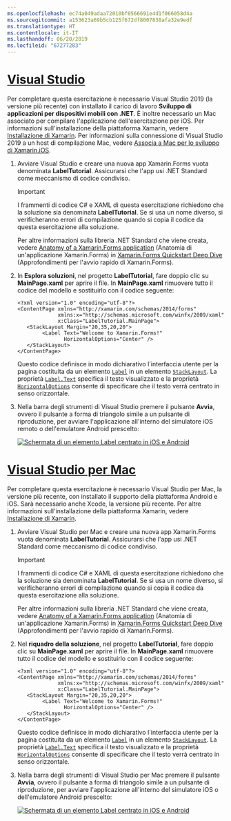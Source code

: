 ```yaml
---
ms.openlocfilehash: ec74a049adaa72010bf0566691e4d1f066058d4a
ms.sourcegitcommit: a153623a69b5cb125f672df8007838afa32e9edf
ms.translationtype: HT
ms.contentlocale: it-IT
ms.lasthandoff: 06/20/2019
ms.locfileid: "67277283"
---
```

# <a name="visual-studiotabvswin"></a>[Visual Studio](#tab/vswin)

Per completare questa esercitazione è necessario Visual Studio 2019 (la versione più recente) con installato il carico di lavoro **Sviluppo di applicazioni per dispositivi mobili con .NET**. È inoltre necessario un Mac associato per compilare l'applicazione dell'esercitazione per iOS. Per informazioni sull'installazione della piattaforma Xamarin, vedere [Installazione di Xamarin](~/get-started/installation/index.md). Per informazioni sulla connessione di Visual Studio 2019 a un host di compilazione Mac, vedere [Associa a Mac per lo sviluppo di Xamarin.iOS](~/ios/get-started/installation/windows/connecting-to-mac/index.md).

1. Avviare Visual Studio e creare una nuova app Xamarin.Forms vuota denominata **LabelTutorial**. Assicurarsi che l'app usi .NET Standard come meccanismo di codice condiviso.

    > [!IMPORTANT]
    > I frammenti di codice C# e XAML di questa esercitazione richiedono che la soluzione sia denominata **LabelTutorial**. Se si usa un nome diverso, si verificheranno errori di compilazione quando si copia il codice da questa esercitazione alla soluzione.

    Per altre informazioni sulla libreria .NET Standard che viene creata, vedere [Anatomy of a Xamarin.Forms application](~/get-started/first-app/index.md) (Anatomia di un'applicazione Xamarin.Forms) in [Xamarin.Forms Quickstart Deep Dive](~/get-started/first-app/index.md) (Approfondimenti per l'avvio rapido di Xamarin.Forms).

1. In **Esplora soluzioni**, nel progetto **LabelTutorial**, fare doppio clic su **MainPage.xaml** per aprire il file. In **MainPage.xaml** rimuovere tutto il codice del modello e sostituirlo con il codice seguente:

    ```xaml
    <?xml version="1.0" encoding="utf-8"?>
    <ContentPage xmlns="http://xamarin.com/schemas/2014/forms"
                 xmlns:x="http://schemas.microsoft.com/winfx/2009/xaml"
                 x:Class="LabelTutorial.MainPage">
       <StackLayout Margin="20,35,20,20">
            <Label Text="Welcome to Xamarin.Forms!"
                   HorizontalOptions="Center" />
       </StackLayout>
    </ContentPage>
    ```

    Questo codice definisce in modo dichiarativo l'interfaccia utente per la pagina costituita da un elemento [`Label`](xref:Xamarin.Forms.Label) in un elemento [`StackLayout`](xref:Xamarin.Forms.StackLayout). La proprietà [`Label.Text`](xref:Xamarin.Forms.Button.Text) specifica il testo visualizzato e la proprietà [`HorizontalOptions`](xref:Xamarin.Forms.View.HorizontalOptions) consente di specificare che il testo verrà centrato in senso orizzontale.

1. Nella barra degli strumenti di Visual Studio premere il pulsante **Avvia**, ovvero il pulsante a forma di triangolo simile a un pulsante di riproduzione, per avviare l'applicazione all'interno del simulatore iOS remoto o dell'emulatore Android prescelto:

    [![Schermata di un elemento Label centrato in iOS e Android](../images/create-label.png "Un elemento Label centrato")](../images/create-label-large.png#lightbox "Un elemento Label centrato")

# <a name="visual-studio-for-mactabvsmac"></a>[Visual Studio per Mac](#tab/vsmac)

Per completare questa esercitazione è necessario Visual Studio per Mac, la versione più recente, con installato il supporto della piattaforma Android e iOS. Sarà necessario anche Xcode, la versione più recente. Per altre informazioni sull'installazione della piattaforma Xamarin, vedere [Installazione di Xamarin](~/get-started/installation/index.md).

1. Avviare Visual Studio per Mac e creare una nuova app Xamarin.Forms vuota denominata **LabelTutorial**. Assicurarsi che l'app usi .NET Standard come meccanismo di codice condiviso.

    > [!IMPORTANT]
    > I frammenti di codice C# e XAML di questa esercitazione richiedono che la soluzione sia denominata **LabelTutorial**. Se si usa un nome diverso, si verificheranno errori di compilazione quando si copia il codice da questa esercitazione alla soluzione.

    Per altre informazioni sulla libreria .NET Standard che viene creata, vedere [Anatomy of a Xamarin.Forms application](~/get-started/first-app/index.md) (Anatomia di un'applicazione Xamarin.Forms) in [Xamarin.Forms Quickstart Deep Dive](~/get-started/first-app/index.md) (Approfondimenti per l'avvio rapido di Xamarin.Forms).

1. Nel **riquadro della soluzione**, nel progetto **LabelTutorial**, fare doppio clic su **MainPage.xaml** per aprire il file. In **MainPage.xaml** rimuovere tutto il codice del modello e sostituirlo con il codice seguente:

    ```xaml
    <?xml version="1.0" encoding="utf-8"?>
    <ContentPage xmlns="http://xamarin.com/schemas/2014/forms"
                 xmlns:x="http://schemas.microsoft.com/winfx/2009/xaml"
                 x:Class="LabelTutorial.MainPage">
       <StackLayout Margin="20,35,20,20">
            <Label Text="Welcome to Xamarin.Forms!"
                   HorizontalOptions="Center" />
       </StackLayout>
    </ContentPage>
    ```

    Questo codice definisce in modo dichiarativo l'interfaccia utente per la pagina costituita da un elemento [`Label`](xref:Xamarin.Forms.Label) in un elemento [`StackLayout`](xref:Xamarin.Forms.StackLayout). La proprietà [`Label.Text`](xref:Xamarin.Forms.Button.Text) specifica il testo visualizzato e la proprietà [`HorizontalOptions`](xref:Xamarin.Forms.View.HorizontalOptions) consente di specificare che il testo verrà centrato in senso orizzontale.

1. Nella barra degli strumenti di Visual Studio per Mac premere il pulsante **Avvia**, ovvero il pulsante a forma di triangolo simile a un pulsante di riproduzione, per avviare l'applicazione all'interno del simulatore iOS o dell'emulatore Android prescelto:

    [![Schermata di un elemento Label centrato in iOS e Android](../images/create-label.png "Un elemento Label centrato")](../images/create-label-large.png#lightbox "Un elemento Label centrato")
